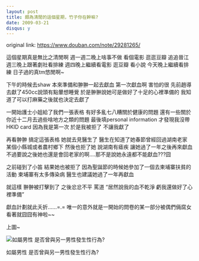 ```yaml
---
layout: post
title: 頗為清閒的這個星期，竹子你在幹嘛?
date: 2009-03-21
disqus: y
---
```


original link: https://www.douban.com/note/29281265/

這個星期真是無比之清閒啊
週一週二晚上啥事不做 看個電影 逛逛豆瓣 追追晉江
週三晚上跟著劇社看排練
週四晚上繼續看電影 逛豆瓣 看小說
今天晚上繼續看排練 日子過的真tm悠閒啊~

下午的時候去shaw 本來準備和翀翀一起去獻血
第一次獻血啊 害怕的很 先前趙導去獻了450cc說頭有點暈想睡覺
於是翀翀說她可是做好了十足的心裡準備的
我知道了可以打麻藥之後就也決定去獻了

一開始護士小姐給了我們一張表格 有好多亂七八糟關於健康的問題
還有一些關於你近十二月去過些啥地方之類的問題
最後填personal information 才發現我沒帶HKID card
因為我是第一次 於是我被拒了 不讓我獻了

再看翀翀 搞定這張表格 她就去見醫生了
醫生在知道了她春節曾經回過湖南老家 某個小縣城或者農村鄉下
然後也拒了她 說湖南有瘧疾 讓她過了一年之後再來獻血
不過要說之後她也還是會回老家的啊....那不是說她永遠都不能獻血???囧

之前碰到了小笛 結果她也被拒了 因為聖誕節的時候她參加了一個去柬埔寨扶貧的活動
柬埔寨有太多傳染病 醫生也建議她過了一年再獻血

就這樣 翀翀被打擊到了 之後忿忿不平 罵道 “居然說我的血不乾淨 虧我還做好了心裡準備”

獻血計劃就此夭折......=.=
唯一的意外就是一開始的問卷的某一部分被偶們倆腐女看著就囧囧有神啦~~

上圖~

![如屬男性 是否曾與另一男性發生性行為?](/assets/images/頗為清閒的這個星期，竹子你在幹嘛?/p29281265-1.jpg)

如屬男性 是否曾與另一男性發生性行為?
